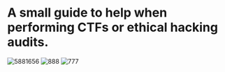 # A small guide to help when performing CTFs or ethical hacking audits.




![5881656](https://github.com/user-attachments/assets/4a798f93-39c2-4f25-808e-2b2ca5152eac)
![888](https://github.com/user-attachments/assets/1db5b99f-7588-44f1-90e7-8b7dd329ad56)
![777](https://github.com/user-attachments/assets/5bd595ca-0f75-438d-9e97-fa1e8ffbaf8c)



